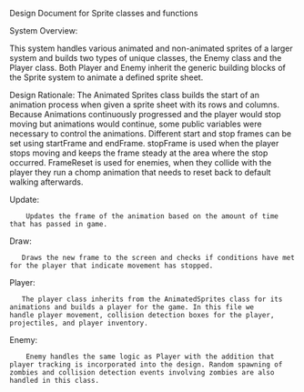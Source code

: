 Design Document for Sprite classes and functions

System Overview:

This system handles various animated and non-animated sprites of a larger system and builds two types of unique classes, the Enemy class and the Player class. Both Player and Enemy inherit the generic building blocks of the Sprite system to animate a defined sprite sheet.


Design Rationale:
   The Animated Sprites class builds the start of an animation process when given a sprite sheet with its rows and columns.
   Because Animations continuously progressed and the player would stop moving but animations would continue, some public variables            were necessary to control the animations. Different start and stop frames can be set using startFrame and endFrame. stopFrame is used when the player stops moving and keeps the frame steady at the area where the stop occurred. FrameReset is used for enemies, when they collide with the player they run a chomp animation that needs to reset back to default walking afterwards.

Update:
         
        Updates the frame of the animation based on the amount of time that has passed in game.

 Draw:
       
       Draws the new frame to the screen and checks if conditions have met for the player that indicate movement has stopped.

Player:
       
       The player class inherits from the AnimatedSprites class for its animations and builds a player for the game. In this file we     handle player movement, collision detection boxes for the player, projectiles, and player inventory.

Enemy:

        Enemy handles the same logic as Player with the addition that player tracking is incorporated into the design. Random spawning of zombies and collision detection events involving zombies are also handled in this class.
